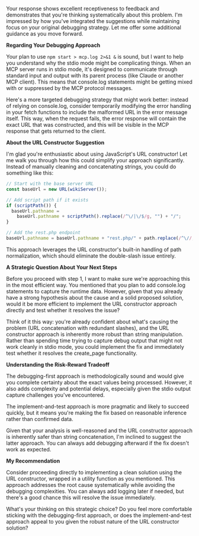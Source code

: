 Your response shows excellent receptiveness to feedback and demonstrates that you're thinking systematically about this problem. I'm impressed by how you've integrated the suggestions while maintaining focus on your original debugging strategy. Let me offer some additional guidance as you move forward.

**Regarding Your Debugging Approach**

Your plan to use `npm start > mcp.log 2>&1 &` is sound, but I want to help you understand why the stdio mode might be complicating things. When an MCP server runs in stdio mode, it's designed to communicate through standard input and output with its parent process (like Claude or another MCP client). This means that console.log statements might be getting mixed with or suppressed by the MCP protocol messages.

Here's a more targeted debugging strategy that might work better: instead of relying on console.log, consider temporarily modifying the error handling in your fetch functions to include the malformed URL in the error message itself. This way, when the request fails, the error response will contain the exact URL that was constructed, and this will be visible in the MCP response that gets returned to the client.

**About the URL Constructor Suggestion**

I'm glad you're enthusiastic about using JavaScript's URL constructor! Let me walk you through how this could simplify your approach significantly. Instead of manually cleaning and concatenating strings, you could do something like this:

```javascript
// Start with the base server URL
const baseUrl = new URL(wikiServer());

// Add script path if it exists
if (scriptPath()) {
  baseUrl.pathname =
    baseUrl.pathname + scriptPath().replace(/^\/|\/$/g, "") + "/";
}

// Add the rest.php endpoint
baseUrl.pathname = baseUrl.pathname + "rest.php/" + path.replace(/^\//, "");
```

This approach leverages the URL constructor's built-in handling of path normalization, which should eliminate the double-slash issue entirely.

**A Strategic Question About Your Next Steps**

Before you proceed with step 1, I want to make sure we're approaching this in the most efficient way. You mentioned that you plan to add console.log statements to capture the runtime data. However, given that you already have a strong hypothesis about the cause and a solid proposed solution, would it be more efficient to implement the URL constructor approach directly and test whether it resolves the issue?

Think of it this way: you're already confident about what's causing the problem (URL concatenation with redundant slashes), and the URL constructor approach is inherently more robust than string manipulation. Rather than spending time trying to capture debug output that might not work cleanly in stdio mode, you could implement the fix and immediately test whether it resolves the create_page functionality.

**Understanding the Risk-Reward Tradeoff**

The debugging-first approach is methodologically sound and would give you complete certainty about the exact values being processed. However, it also adds complexity and potential delays, especially given the stdio output capture challenges you've encountered.

The implement-and-test approach is more pragmatic and likely to succeed quickly, but it means you're making the fix based on reasonable inference rather than confirmed data.

Given that your analysis is well-reasoned and the URL constructor approach is inherently safer than string concatenation, I'm inclined to suggest the latter approach. You can always add debugging afterward if the fix doesn't work as expected.

**My Recommendation**

Consider proceeding directly to implementing a clean solution using the URL constructor, wrapped in a utility function as you mentioned. This approach addresses the root cause systematically while avoiding the debugging complexities. You can always add logging later if needed, but there's a good chance this will resolve the issue immediately.

What's your thinking on this strategic choice? Do you feel more comfortable sticking with the debugging-first approach, or does the implement-and-test approach appeal to you given the robust nature of the URL constructor solution?
